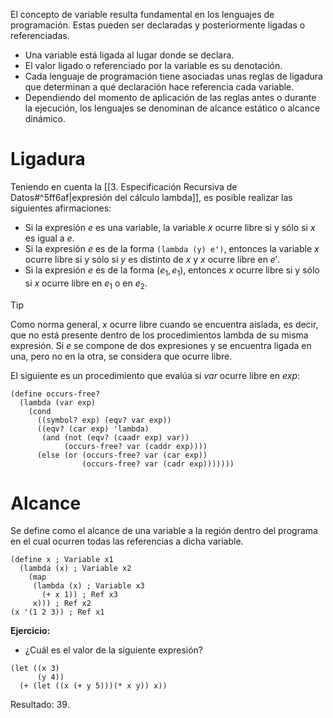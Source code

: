 El concepto de variable resulta fundamental en los lenguajes de programación. Estas pueden ser declaradas y posteriormente ligadas o referenciadas.

- Una variable está ligada al lugar donde se declara.
- El valor ligado o referenciado por la variable es su denotación.
- Cada lenguaje de programación tiene asociadas unas reglas de ligadura que determinan a qué declaración hace referencia cada variable.
- Dependiendo del momento de aplicación de las reglas antes o durante la ejecución, los lenguajes se denominan de alcance estático o alcance dinámico.

# Ligadura
Teniendo en cuenta la [[3. Especificación Recursiva de Datos#^5ff6af|expresión del cálculo lambda]], es posible realizar las siguientes afirmaciones:

- Si la expresión $e$ es una variable, la variable $x$ ocurre libre si y sólo si $x$ es igual a $e$.
- Si la expresión $e$ es de la forma ``(lambda (y) e')``, entonces la variable $x$ ocurre libre si y sólo si $y$ es distinto de $x$ y $x$ ocurre libre en $e'$.
- Si la expresión $e$ es de la forma $(e_1,e_1)$, entonces $x$ ocurre libre si y sólo si $x$ ocurre libre en $e_1$ o en $e_2$.

>[!tip]
>Como norma general, $x$ ocurre libre cuando se encuentra aislada, es decir, que no está presente dentro de los procedimientos lambda de su misma expresión. Si $e$ se compone de dos expresiones y se encuentra ligada en una, pero no en la otra, se considera que ocurre libre.

El siguiente es un procedimiento que evalúa si $var$ ocurre libre en $exp$:
```racket
(define occurs-free?
  (lambda (var exp)
    (cond
      ((symbol? exp) (eqv? var exp))
      ((eqv? (car exp) 'lambda)
       (and (not (eqv? (caadr exp) var))
            (occurs-free? var (caddr exp))))
      (else (or (occurs-free? var (car exp))
                (occurs-free? var (cadr exp)))))))
```

# Alcance
Se define como el alcance de una variable a la región dentro del programa en el cual ocurren todas las referencias a dicha variable.
```racket
(define x ; Variable x1
  (lambda (x) ; Variable x2
    (map
     (lambda (x) ; Variable x3
       (+ x 1)) ; Ref x3
     x))) ; Ref x2
(x '(1 2 3)) ; Ref x1
```

**Ejercicio:**

-  ¿Cuál es el valor de la siguiente expresión?
```racket
(let ((x 3)
      (y 4))
  (+ (let ((x (+ y 5)))(* x y)) x))
```
Resultado: 39.